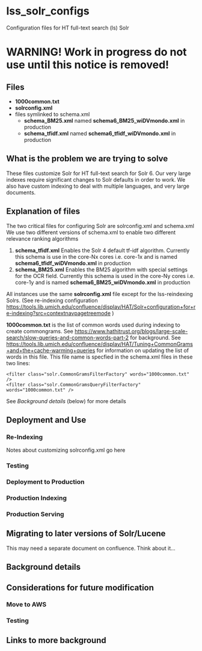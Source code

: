 # lss_solr_configs
Configuration files for HT full-text search (ls) Solr

# WARNING!  Work in progress do not use until this notice is removed!


## Files

* **1000common.txt**
* **solrconfig.xml**
* files symlinked to schema.xml
  * **schema_BM25.xml** named **schema6_BM25_wiDVmondo.xml** in production
  * **schema_tfidf.xml** named **schema6_tfidf_wiDVmondo.xml** in production




## What is the problem we are trying to solve

These files customize Solr for HT full-text search for Solr 6. Our very large indexes require significant changes to Solr defaults in order to work.  We also have custom indexing to deal with multiple languages, and very large documents.

## Explanation of files

The two critical files for configuring Solr are solrconfig.xml and schema.xml
We use two different versions of schema.xml to enable two different relevance ranking algorithms

1. **schema_tfidf.xml** Enables the Solr 4 default tf-idf algorithm.
   Currently this schema is use in the core-Nx cores i.e. core-1x and is named **schema6_tfidf_wiDVmondo.xml** in production
2. **schema_BM25.xml** Enables the BM25 algorithm with special settings for the OCR field.
   Currently this schema is used in the core-Ny cores i.e. core-1y and is named **schema6_BM25_wiDVmondo.xml** in production

All instances use the same **solrconfig.xml** file except for the lss-reindexing Solrs.  (See re-indexing configuration https://tools.lib.umich.edu/confluence/display/HAT/Solr+configuration+for+re-indexing?src=contextnavpagetreemode )


**1000common.txt** is the list of common words used during indexing to create commongrams.  See https://www.hathitrust.org/blogs/large-scale-search/slow-queries-and-common-words-part-2 for background. See https://tools.lib.umich.edu/confluence/display/HAT/Tuning+CommonGrams+and+the+cache-warming+queries for information on updating the list of words in this file. This file name is specfied in the schema.xml files in these two lines:
```
<filter class="solr.CommonGramsFilterFactory" words="1000common.txt" />
<filter class="solr.CommonGramsQueryFilterFactory" words="1000common.txt" />
```



See *Background details* (below) for more details

## Deployment and Use

### Re-Indexing

Notes about customizing solrconfig.xml go here
### Testing
### Deployment to Production
### Production Indexing
### Production Serving


## Migrating to later versions of Solr/Lucene
This may need a separate document on confluence.  Think about it...

## Background details

## Considerations for future modification

### Move to AWS


### Testing


## Links to more background
